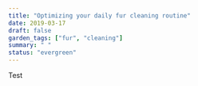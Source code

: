 ```yaml
---
title: "Optimizing your daily fur cleaning routine"
date: 2019-03-17
draft: false
garden_tags: ["fur", "cleaning"]
summary: " "
status: "evergreen"
---
```


Test